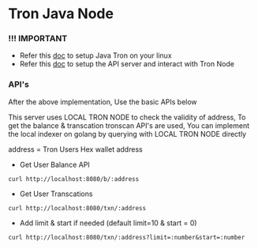# Tron Java Node


### !!! IMPORTANT
- Refer this [doc](https://github.com/SugamKuber/tron-basic-node-api/blob/main/tron-java-node/README.md) to setup Java Tron on your linux
- Refer this [doc](https://github.com/SugamKuber/tron-basic-node-api/blob/main/tron-api-server/README.md) to setup the API server and interact with Tron Node

### API's

After the above implementation, Use the basic APIs below

This server uses LOCAL TRON NODE to check the validity of address, To get the balance & transcation tronscan API's are used, You can implement the local indexer on golang by querying with LOCAL TRON NODE directly

address = Tron Users Hex wallet address

- Get User Balance API
```
curl http://localhost:8080/b/:address
```
- Get User Transcations
```
curl http://localhost:8080/txn/:address
```
  - Add limit & start if needed (default limit=10 & start = 0)
```
curl http://localhost:8080/txn/:address?limit=:number&start=:number
```
